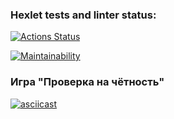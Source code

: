 ### Hexlet tests and linter status:
[![Actions Status](https://github.com/Street1g/frontend-project-44/workflows/hexlet-check/badge.svg)](https://github.com/Street1g/frontend-project-44/actions)

[![Maintainability](https://api.codeclimate.com/v1/badges/d89938ad7010c4e9c108/maintainability)](https://codeclimate.com/github/Street1g/frontend-project-44/maintainability)

### Игра "Проверка на чётность"
[![asciicast](https://asciinema.org/a/zu9djWfmkIDeDIUfeiSV1xoAW.svg)](https://asciinema.org/a/zu9djWfmkIDeDIUfeiSV1xoAW)